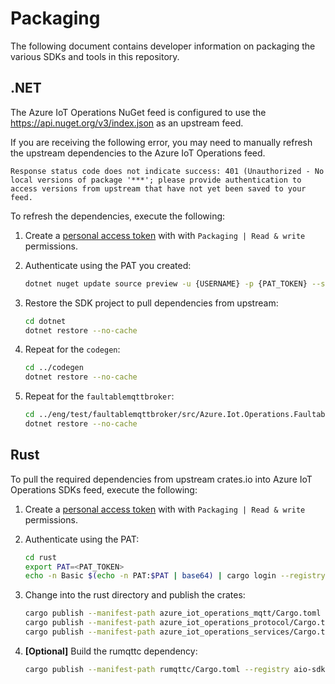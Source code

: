# Packaging

The following document contains developer information on packaging the various SDKs and tools in this repository.

## .NET

The Azure IoT Operations NuGet feed is configured to use the https://api.nuget.org/v3/index.json as an upstream feed. 

If you are receiving the following error, you may need to manually refresh the upstream dependencies to the Azure IoT Operations feed.

```output
Response status code does not indicate success: 401 (Unauthorized - No local versions of package '***'; please provide authentication to access versions from upstream that have not yet been saved to your feed.
```

To refresh the dependencies, execute the following:

1. Create a [personal access token](https://dev.azure.com/azure-iot-sdks/_usersSettings/tokens) with with `Packaging | Read & write` permissions.

1. Authenticate using the PAT you created:

    ```bash
    dotnet nuget update source preview -u {USERNAME} -p {PAT_TOKEN} --store-password-in-clear-text
    ```

1. Restore the SDK project to pull dependencies from upstream:

    ```bash
    cd dotnet
    dotnet restore --no-cache
    ```

1. Repeat for the `codegen`:

    ```bash
    cd ../codegen
    dotnet restore --no-cache
    ```

1. Repeat for the `faultablemqttbroker`:

    ```bash
    cd ../eng/test/faultablemqttbroker/src/Azure.Iot.Operations.FaultableMqttBroker
    dotnet restore --no-cache
    ```

## Rust

To pull the required dependencies from upstream crates.io into Azure IoT Operations SDKs feed, execute the following:

1. Create a [personal access token](https://dev.azure.com/azure-iot-sdks/_usersSettings/tokens) with with `Packaging | Read & write` permissions.

1. Authenticate using the PAT:

    ```bash
    cd rust
    export PAT=<PAT_TOKEN>
    echo -n Basic $(echo -n PAT:$PAT | base64) | cargo login --registry aio-sdks
    ```

1. Change into the rust directory and publish the crates:

    ```bash
    cargo publish --manifest-path azure_iot_operations_mqtt/Cargo.toml --registry aio-sdks
    cargo publish --manifest-path azure_iot_operations_protocol/Cargo.toml --registry aio-sdks
    cargo publish --manifest-path azure_iot_operations_services/Cargo.toml --registry aio-sdks
    ```

1. **[Optional]** Build the rumqttc dependency:

    ```bash
    cargo publish --manifest-path rumqttc/Cargo.toml --registry aio-sdks --features use-native-tls --no-default-features
    ```
